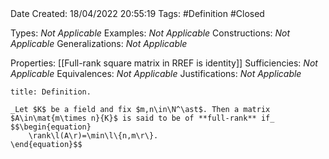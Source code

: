 <br />
<br />

Date Created: 18/04/2022 20:55:19
Tags: #Definition #Closed

Types: _Not Applicable_
Examples: _Not Applicable_
Constructions: _Not Applicable_
Generalizations: _Not Applicable_

Properties: [[Full-rank square matrix in RREF is identity]]
Sufficiencies: _Not Applicable_
Equivalences: _Not Applicable_
Justifications: _Not Applicable_

``` ad-Definition
title: Definition.

_Let $K$ be a field and fix $m,n\in\N^\ast$. Then a matrix $A\in\mat{m\times n}{K}$ is said to be of **full-rank** if_
$$\begin{equation}
    \rank\l(A\r)=\min\l\{n,m\r\}.
\end{equation}$$

```
